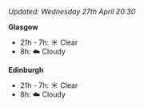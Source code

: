 *Updated: Wednesday 27th April 20:30*

**Glasgow**

* 21h - 7h: :sunny: Clear
* 8h: :cloud: Cloudy

**Edinburgh**

* 21h - 7h: :sunny: Clear
* 8h: :cloud: Cloudy
